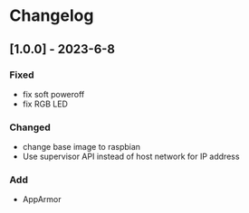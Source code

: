 # Changelog

## [1.0.0] - 2023-6-8

### Fixed

- fix soft poweroff
- fix RGB LED

### Changed

- change base image to raspbian
- Use supervisor API instead of host network for IP address

### Add

- AppArmor
